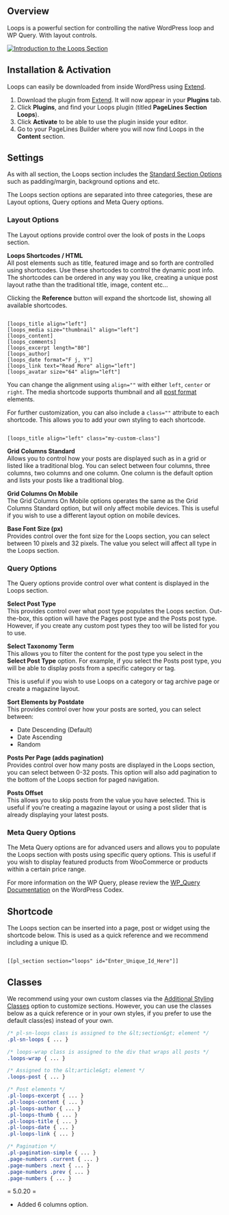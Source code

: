 <h2>Overview</h2>

<p>Loops is a powerful section for controlling the native WordPress loop and WP Query. With layout controls.</p>

[![Introduction to the Loops Section](http://img.youtube.com/vi/OjHN9qHtG_E/0.jpg)](http://www.youtube.com/watch?v=OjHN9qHtG_E)

<h2>Installation & Activation</h2>

<p>Loops can easily be downloaded from inside WordPress using <a href="http://www.pagelines.com/resources/extend/">Extend</a>.</p>

<ol>
<li>Download the plugin from <a href="http://www.pagelines.com/resources/extend/">Extend</a>. It will now appear in your <strong>Plugins</strong> tab.</li>
<li>Click <strong>Plugins</strong>, and find your Loops plugin (titled <strong>PageLines Section Loops</strong>).</li>
<li>Click <strong>Activate</strong> to be able to use the plugin inside your editor.</li>
<li>Go to your PageLines Builder where you will now find Loops in the <strong>Content</strong> section.</li>
</ol>

<h2>Settings</h2>

<p>As with all section, the Loops section includes the <a href="http://www.pagelines.com/resources/standard-section-options/">Standard Section Options</a> such as padding/margin, background options and etc.</p>

<p>The Loops section options are separated into three categories, these are Layout options, Query options and Meta Query options.</p>

<h3>Layout Options</h3>

<p>The Layout options provide control over the look of posts in the Loops section.</p>

<p><strong>Loops Shortcodes / HTML</strong><br />
All post elements such as title, featured image and so forth are controlled using shortcodes. Use these shortcodes to control the dynamic post info. The shortcodes can be ordered in any way you like, creating a unique post layout rathe than the traditional title, image, content etc...</p>

<p>Clicking the <strong>Reference</strong> button will expand the shortcode list, showing all available shortcodes.</p>

<pre><code class="language-markup">
[loops_title align="left"]
[loops_media size="thumbnail" align="left"]
[loops_content]
[loops_comments]
[loops_excerpt length="80"]
[loops_author]
[loops_date format="F j, Y"]
[loops_link text="Read More" align="left"]
[loops_avatar size="64" align="left"]
</code></pre>

<p>You can change the alignment using <code>align=""</code> with either <code>left</code>, <code>center</code> or <code>right</code>. The media shortcode supports thumbnail and all <a href="https://codex.wordpress.org/Post_Formats" target="_blank">post format</a> elements.</p>

<p>For further customization, you can also include a <code>class=""</code> attribute to each shortcode. This allows you to add your own styling to each shortcode.</p>

<pre><code class="language-markup">
[loops_title align="left" class="my-custom-class"]
</code></pre>

<p><strong>Grid Columns Standard</strong><br />
Allows you to control how your posts are displayed such as in a grid or listed like a traditional blog. You can select between four columns, three columns, two columns and one column. One column is the default option and lists your posts like a traditional blog.</p>

<p><strong>Grid Columns On Mobile</strong><br />
The Grid Columns On Mobile options operates the same as the Grid Columns Standard option, but will only affect mobile devices. This is useful if you wish to use a different layout option on mobile devices.</p>

<p><strong>Base Font Size (px)</strong><br />
Provides control over the font size for the Loops section, you can select between 10 pixels and 32 pixels. The value you select will affect all type in the Loops section.</p>

<h3>Query Options</h3>

<p>The Query options provide control over what content is displayed in the Loops section.</p>

<p><strong>Select Post Type</strong><br />
This provides control over what post type populates the Loops section. Out-the-box, this option will have the Pages post type and the Posts post type. However, if you create any custom post types they too will be listed for you to use.</p>

<p><strong>Select Taxonomy Term</strong><br />
This allows you to filter the content for the post type you select in the <strong>Select Post Type</strong> option. For example, if you select the Posts post type, you will be able to display posts from a specific category or tag.</p>

<p>This is useful if you wish to use Loops on a category or tag archive page or create a magazine layout.</p>

<p><strong>Sort Elements by Postdate</strong><br />
This provides control over how your posts are sorted, you can select between:</p>

<ul>
<li>Date Descending (Default)</li>
<li>Date Ascending</li>
<li>Random</li>
</ul>

<p><strong>Posts Per Page (adds pagination)</strong><br />
Provides control over how many posts are displayed in the Loops section, you can select between 0-32 posts. This option will also add pagination to the bottom of the Loops section for paged navigation.</p>

<p><strong>Posts Offset</strong><br />
This allows you to skip posts from the value you have selected. This is useful if you're creating a magazine layout or using a post slider that is already displaying your latest posts.</p>

<h3>Meta Query Options</h3>

<p>The Meta Query options are for advanced users and allows you to populate the Loops section with posts using specific query options. This is useful if you wish to display featured products from WooCommerce or products within a certain price range.</p>

<p>For more information on the WP Query, please review the <a href="https://codex.wordpress.org/Class_Reference/WP_Query#Custom_Field_Parameters" target="_blank">WP_Query Documentation</a> on the WordPress Codex.</p>

<h2>Shortcode</h2>

<p>The Loops section can be inserted into a page, post or widget using the shortcode below. This is used as a quick reference and we recommend including a unique ID.</p>

<pre><code class="language-markup">
[[pl_section section="loops" id="Enter_Unique_Id_Here"]]
</code></pre>

<h2>Classes</h2>

<p>We recommend using your own custom classes via the <a href="http://www.pagelines.com/resources/additional-section-classes/">Additional Styling Classes</a> option to customize sections. However, you can use the classes below as a quick reference or in your own styles, if you prefer to use the default class(es) instead of your own.</p>

```css
/* pl-sn-loops class is assigned to the &lt;section&gt; element */
.pl-sn-loops { ... }

/* loops-wrap class is assigned to the div that wraps all posts */
.loops-wrap { ... }

/* Assigned to the &lt;article&gt; element */
.loops-post { ... }

/* Post elements */
.pl-loops-excerpt { ... }
.pl-loops-content { ... }
.pl-loops-author { ... }
.pl-loops-thumb { ... }
.pl-loops-title { ... }
.pl-loops-date { ... }
.pl-loops-link { ... }

/* Pagination */
.pl-pagination-simple { ... }
.page-numbers .current { ... }
.page-numbers .next { ... }
.page-numbers .prev { ... }
.page-numbers { ... }
```

= 5.0.20 =

* Added 6 columns option.

